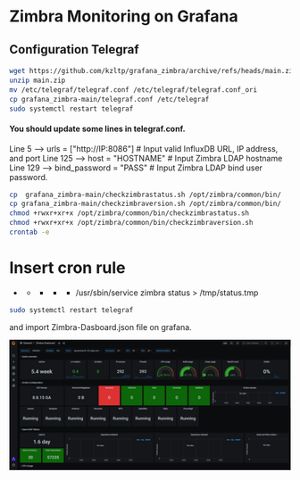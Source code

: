# Zimbra Monitoring on Grafana
## Configuration Telegraf


```sh
wget https://github.com/kzltp/grafana_zimbra/archive/refs/heads/main.zip
unzip main.zip
mv /etc/telegraf/telegraf.conf /etc/telegraf/telegraf.conf_ori
cp grafana_zimbra-main/telegraf.conf /etc/telegraf
sudo systemctl restart telegraf
```

#### You should update some lines in telegraf.conf. 
 Line 5 --> urls = ["http://IP:8086"] # Input valid InfluxDB URL, IP address, and port
 Line 125 -->    host = "HOSTNAME" # Input Zimbra LDAP hostname
 Line 129 -->    bind_password = "PASS" # Input Zimbra LDAP bind user password. 

```sh
cp  grafana_zimbra-main/checkzimbrastatus.sh /opt/zimbra/common/bin/
cp grafana_zimbra-main/checkzimbraversion.sh /opt/zimbra/common/bin/
chmod +rwxr+xr+x /opt/zimbra/common/bin/checkzimbrastatus.sh
chmod +rwxr+xr+x /opt/zimbra/common/bin/checkzimbraversion.sh
crontab -e
```

# Insert cron rule
* * * * * /usr/sbin/service zimbra status > /tmp/status.tmp

```sh
sudo systemctl restart telegraf
```
and import Zimbra-Dasboard.json file on grafana.

![Screenshot](screenshot.png)

